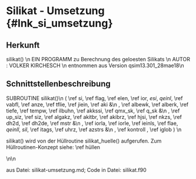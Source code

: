 Silikat - Umsetzung {#lnk_si_umsetzung}
========================= 

## Herkunft ##
silikat() \n 
EIN PROGRAMM zu Berechnung des geloesten Silikats    \n
AUTOR : VOLKER KIRCHESCH                      \n
entnommen aus Version qsim13.301_28mae18\n 

## Schnittstellenbeschreibung ##

SUBROUTINE silikat()\n
( \ref si, \ref flag, \ref elen, \ref ior, *esi*, *qeinl*, \ref vabfl, \ref anze, \ref tflie, \ref jiein, \ref aki         &\n
, \ref albewk, \ref alberk, \ref tiefe, \ref tempw, \ref ilbuhn, \ref akkssi, \ref qmx_sk, \ref q_sk          &\n
, \ref up_siz, \ref siz, \ref algakz, \ref akitbr, \ref akibrz, \ref hjsi, \ref nkzs, \ref dh2d, \ref dh2de, \ref mstr    &\n
, \ref iorla, \ref iorle, \ref ieinls, \ref flae, *qeinll*, *sil*, \ref itags, \ref uhrz, \ref azstrs         &\n
, \ref kontroll , \ref iglob )    \n

silikat() wird von der Hüllroutine silikat_huelle() aufgerufen. Zum Hüllroutinen-Konzept siehe: \ref hüllen

\n\n

aus Datei: silikat-umsetzung.md; Code in Datei: silikat.f90
